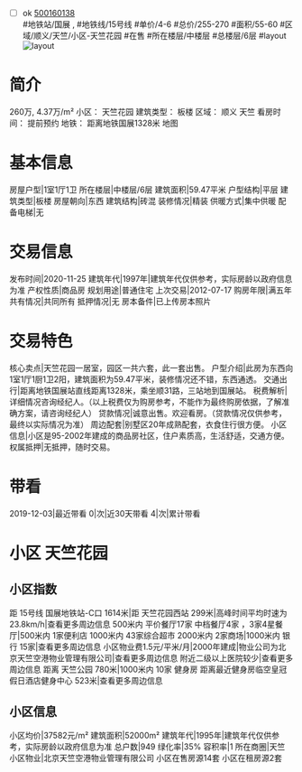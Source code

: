 - [ ] ok [500160138](https://bj.5i5j.com/ershoufang/500160138.html)  
 #地铁站/国展 ,  #地铁线/15号线
#单价/4-6 #总价/255-270 #面积/55-60   #区域/顺义/天竺/小区-天竺花园 #在售 #所在楼层/中楼层 #总楼层/6层 #layout 
![layout](http://image2.5i5j.com//group1/M00/8A/0F/CgqJMl0ZXoiANwA3AALqoEEYac8063.jpg_P5.jpg) 
# 简介 
 260万,  4.37万/m² 
小区： 天竺花园
建筑类型： 板楼
区域： 顺义 天竺
看房时间： 提前预约
地铁： 距离地铁国展1328米 地图
# 基本信息 
 房屋户型|1室1厅1卫
所在楼层|中楼层/6层
建筑面积|59.47平米
户型结构|平层
建筑类型|板楼
房屋朝向|东西
建筑结构|砖混
装修情况|精装
供暖方式|集中供暖
配备电梯|无
# 交易信息 
 发布时间|2020-11-25
建筑年代|1997年|建筑年代仅供参考，实际房龄以政府信息为准
产权性质|商品房
规划用途|普通住宅
上次交易|2012-07-17
购房年限|满五年
共有情况|共同所有
抵押情况|无
房本备件|已上传房本照片
# 交易特色 
 核心卖点|天竺花园一居室，园区一共六套，此一套出售。
户型介绍|此房为东西向1室1厅1厨1卫2阳，建筑面积为59.47平米，装修情况还不错，东西通透。
交通出行|距离地铁国展站直线距离1328米，乘坐顺31路，三站地到国展站。
税费解析|详细情况咨询经纪人。（以上税费仅为购房参考，不能作为最终购房依据，了解准确方案，请咨询经纪人）
贷款情况|诚意出售。欢迎看房。（贷款情况仅供参考，最终以实际情况为准）
周边配套|别墅区20年成熟配套，衣食住行很方便。
小区信息|小区是95-2002年建成的商品房社区，住户素质高，生活舒适，交通方便。
权属抵押|无抵押，随时交易。
# 带看 
 2019-12-03|最近带看	 0|次|近30天带看	 4|次|累计带看
# 小区 天竺花园
## 小区指数 
 距 15号线 国展地铁站-C口 1614米|距 天竺花园西站 299米|高峰时间平均时速为23.8km/h|查看更多周边信息
500米内 平价餐厅17家
中档餐厅4家 ，3家4星餐厅|500米内 1家便利店
1000米内 43家综合超市
2000米内 2家商场|1000米内 银行 15家|查看更多周边信息
小区物业费1.5元/平米/月|2000年建成|物业公司为北京天竺空港物业管理有限公司|查看更多周边信息
附近二级以上医院较少|查看更多周边信息
距离 天竺公园 780米|1000米内 10家 健身房
距离最近健身房临空皇冠假日酒店健身中心 523米|查看更多周边信息
## 小区信息 
 小区均价|37582元/m²
建筑面积|52000m²
建筑年代|1995年|建筑年代仅供参考，实际房龄以政府信息为准
总户数|949
绿化率|35%
容积率|1
所在商圈|天竺
小区物业|北京天竺空港物业管理有限公司
小区在售房源14套
小区在租房源2套
